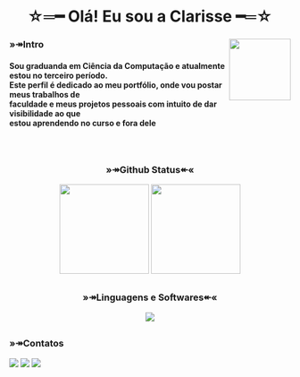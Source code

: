 <h1 align="center">
  ☆═━ Olá! Eu sou a Clarisse ━═☆
</h1> 

<div display=flex>
  <img align=right width=110 src="https://media.tenor.com/RLgI4fQWhIYAAAAi/fantome-sexyfantome.gif">
  <h3 align=left>
   »↠Intro
  </h3>
  <h4 align=left>
  Sou graduanda em Ciência da Computação e atualmente estou no terceiro período.<br>
    Este perfil é dedicado ao meu portfólio, onde vou postar meus trabalhos de<br>
    faculdade e meus projetos pessoais com intuito de dar visibilidade ao que<br>
    estou aprendendo no curso e fora dele<br>
</h4>
</div>
<br>

##
<h3 align=center>
  »↠Github Status↞«
</h3>
<div align="center">
  <a href="https://github.com/findingrazor"><a/>
  <img height="160em" src="https://github-readme-stats.vercel.app/api?username=findingrazor&show_icons=true&theme=merko&count_private=true">
  <img height="160em" src="https://github-readme-stats.vercel.app/api/top-langs/?username=findingrazor&layout=compact&langs_count=6&show_icons=true&theme=merko">
</div>
    
##
<h3 align=center>
  »↠Linguagens e Softwares↞«
</h3>
<p align="center">
  <a href="https://skillicons.dev">
    <img src="https://skillicons.dev/icons?i=java,c,css,html,js,eclipse,vscode,visualstudio,mysql" />
  </a>
</p>

##
<h3 align=left>
  »↠Contatos
</h3>
<div>
  <a href="mailto:clariamalotti@gmail.com" target="_blank"><img src="https://img.shields.io/badge/Gmail-D14836?style=for-the-badge&logo=gmail&logoColor=white" target="_blank"><a/>
  <a href="https://www.linkedin.com/in/clarisse-amaral-bussolotti-7818882b0/" target="_blank"><img src="https://img.shields.io/badge/LinkedIn-0077B5?style=for-the-badge&logo=linkedin&logoColor=white" target="_blank"><a/>
    <a href="https://www.instagram.com/clariamalotti/" target="_blank"></a><img src="https://img.shields.io/badge/-Instagram-%23E4405F?style=for-the-badge&logo=instagram&logoColor=white" target="_blank">
</div>

